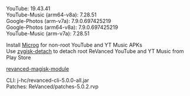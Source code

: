 YouTube: 19.43.41  
YouTube-Music (arm64-v8a): 7.28.51  
Google-Photos (arm-v7a): 7.9.0.697425219  
Google-Photos (arm64-v8a): 7.9.0.697425219  
YouTube-Music (arm-v7a): 7.28.51  

Install [Microg](https://github.com/ReVanced/GmsCore/releases) for non-root YouTube and YT Music APKs  
Use [zygisk-detach](https://github.com/j-hc/zygisk-detach) to detach root ReVanced YouTube and YT Music from Play Store  

[revanced-magisk-module](https://github.com/j-hc/revanced-magisk-module)
  
CLI: j-hc/revanced-cli-5.0.0-all.jar  
Patches: ReVanced/patches-5.0.2.rvp    
